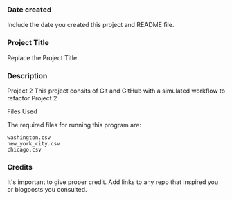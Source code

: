 ### Date created
Include the date you created this project and README file.

### Project Title
Replace the Project Title

### Description
Project 2
This project consits of Git and GitHub with a simulated workflow to refactor Project 2

Files Used

The required files for running this program are:

    washington.csv
    new_york_city.csv
    chicago.csv


### Credits
It's important to give proper credit. Add links to any repo that inspired you or blogposts you consulted.

